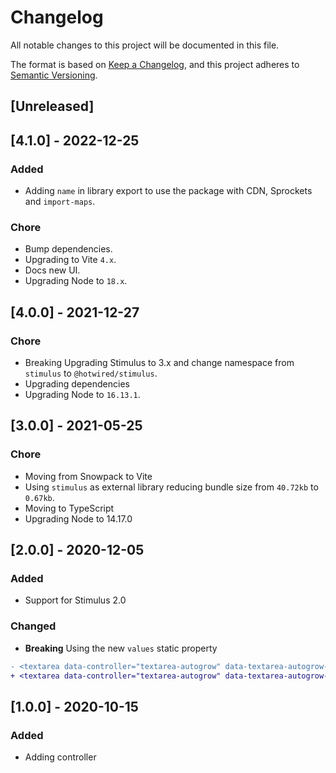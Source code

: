 # Changelog
All notable changes to this project will be documented in this file.

The format is based on [Keep a Changelog](https://keepachangelog.com/en/1.0.0/),
and this project adheres to [Semantic Versioning](https://semver.org/spec/v2.0.0.html).

## [Unreleased]

## [4.1.0] - 2022-12-25

### Added

- Adding `name` in library export to use the package with CDN, Sprockets and `import-maps`.

### Chore

- Bump dependencies.
- Upgrading to Vite `4.x`.
- Docs new UI.
- Upgrading Node to `18.x`.

## [4.0.0] - 2021-12-27

### Chore

- Breaking Upgrading Stimulus to 3.x and change namespace from `stimulus` to `@hotwired/stimulus`.
- Upgrading dependencies
- Upgrading Node to `16.13.1`.

## [3.0.0] - 2021-05-25

### Chore

- Moving from Snowpack to Vite
- Using `stimulus` as external library reducing bundle size from `40.72kb` to `0.67kb`.
- Moving to TypeScript
- Upgrading Node to 14.17.0

## [2.0.0] - 2020-12-05

### Added

- Support for Stimulus 2.0

### Changed

- **Breaking** Using the new `values` static property

```diff
- <textarea data-controller="textarea-autogrow" data-textarea-autogrow-resize-debounce-delay="500">
+ <textarea data-controller="textarea-autogrow" data-textarea-autogrow-resize-debounce-delay-value="500">
```

## [1.0.0] - 2020-10-15

### Added

- Adding controller
